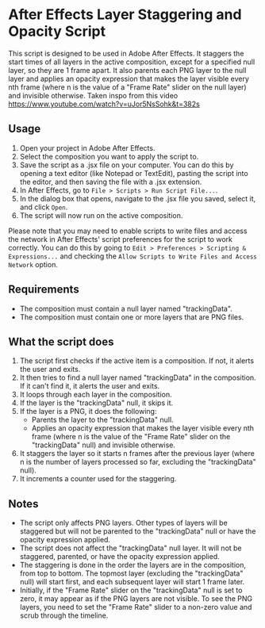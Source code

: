 # After Effects Layer Staggering and Opacity Script

This script is designed to be used in Adobe After Effects. It staggers the start times of all layers in the active composition, except for a specified null layer, so they are 1 frame apart. It also parents each PNG layer to the null layer and applies an opacity expression that makes the layer visible every nth frame (where n is the value of a "Frame Rate" slider on the null layer) and invisible otherwise.
Taken inspo from this video https://www.youtube.com/watch?v=uJor5NsSohk&t=382s
## Usage

1. Open your project in Adobe After Effects.
2. Select the composition you want to apply the script to.
3. Save the script as a .jsx file on your computer. You can do this by opening a text editor (like Notepad or TextEdit), pasting the script into the editor, and then saving the file with a .jsx extension.
4. In After Effects, go to `File > Scripts > Run Script File...`.
5. In the dialog box that opens, navigate to the .jsx file you saved, select it, and click `Open`.
6. The script will now run on the active composition.

Please note that you may need to enable scripts to write files and access the network in After Effects' script preferences for the script to work correctly. You can do this by going to `Edit > Preferences > Scripting & Expressions...` and checking the `Allow Scripts to Write Files and Access Network` option.

## Requirements

- The composition must contain a null layer named "trackingData".
- The composition must contain one or more layers that are PNG files.

## What the script does

1. The script first checks if the active item is a composition. If not, it alerts the user and exits.
2. It then tries to find a null layer named "trackingData" in the composition. If it can't find it, it alerts the user and exits.
3. It loops through each layer in the composition.
4. If the layer is the "trackingData" null, it skips it.
5. If the layer is a PNG, it does the following:
   - Parents the layer to the "trackingData" null.
   - Applies an opacity expression that makes the layer visible every nth frame (where n is the value of the "Frame Rate" slider on the "trackingData" null) and invisible otherwise.
6. It staggers the layer so it starts n frames after the previous layer (where n is the number of layers processed so far, excluding the "trackingData" null).
7. It increments a counter used for the staggering.

## Notes

- The script only affects PNG layers. Other types of layers will be staggered but will not be parented to the "trackingData" null or have the opacity expression applied.
- The script does not affect the "trackingData" null layer. It will not be staggered, parented, or have the opacity expression applied.
- The staggering is done in the order the layers are in the composition, from top to bottom. The topmost layer (excluding the "trackingData" null) will start first, and each subsequent layer will start 1 frame later.
- Initially, if the "Frame Rate" slider on the "trackingData" null is set to zero, it may appear as if the PNG layers are not visible. To see the PNG layers, you need to set the "Frame Rate" slider to a non-zero value and scrub through the timeline.
